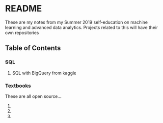 # README

These are my notes from my Summer 2019 self-education on machine learning and advanced data analytics. Projects related to this will have their own repositories


## Table of Contents

### SQL

1. SQL with BigQuery from kaggle


### Textbooks

These are all open source...

1. 
2. 
3. 
